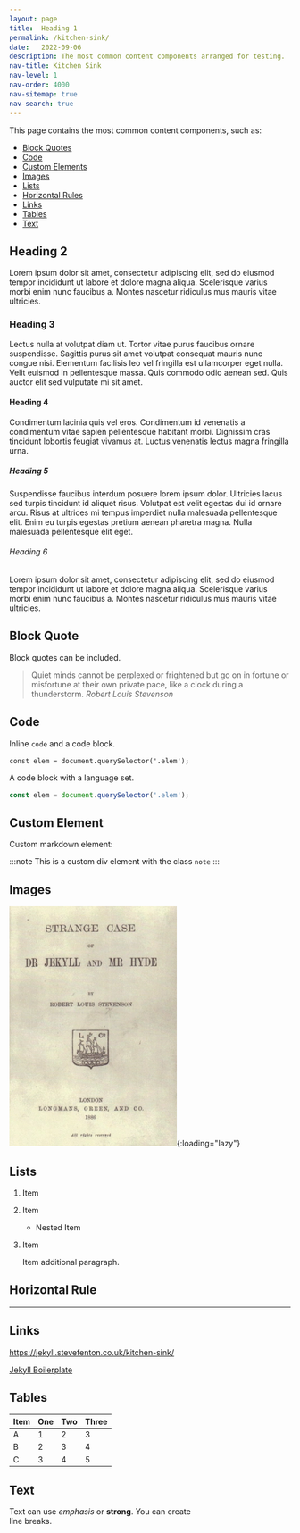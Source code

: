 ```yaml
---
layout: page
title:  Heading 1
permalink: /kitchen-sink/
date:   2022-09-06
description: The most common content components arranged for testing.
nav-title: Kitchen Sink
nav-level: 1
nav-order: 4000
nav-sitemap: true
nav-search: true
---
```


This page contains the most common content components, such as:

- [Block Quotes](#block-quote)
- [Code](#code)
- [Custom Elements](#custom-element)
- [Images](#image)
- [Lists](#lists)
- [Horizontal Rules](#horizontal-rule)
- [Links](#links)
- [Tables](#tables)
- [Text](#text)

## Heading 2

Lorem ipsum dolor sit amet, consectetur adipiscing elit, sed do eiusmod tempor incididunt ut labore et dolore magna aliqua. Scelerisque varius morbi enim nunc faucibus a. Montes nascetur ridiculus mus mauris vitae ultricies.

### Heading 3

Lectus nulla at volutpat diam ut. Tortor vitae purus faucibus ornare suspendisse. Sagittis purus sit amet volutpat consequat mauris nunc congue nisi. Elementum facilisis leo vel fringilla est ullamcorper eget nulla. Velit euismod in pellentesque massa. Quis commodo odio aenean sed. Quis auctor elit sed vulputate mi sit amet.

#### Heading 4

Condimentum lacinia quis vel eros. Condimentum id venenatis a condimentum vitae sapien pellentesque habitant morbi. Dignissim cras tincidunt lobortis feugiat vivamus at. Luctus venenatis lectus magna fringilla urna.

##### Heading 5

Suspendisse faucibus interdum posuere lorem ipsum dolor. Ultricies lacus sed turpis tincidunt id aliquet risus. Volutpat est velit egestas dui id ornare arcu. Risus at ultrices mi tempus imperdiet nulla malesuada pellentesque elit. Enim eu turpis egestas pretium aenean pharetra magna. Nulla malesuada pellentesque elit eget.

###### Heading 6

Lorem ipsum dolor sit amet, consectetur adipiscing elit, sed do eiusmod tempor incididunt ut labore et dolore magna aliqua. Scelerisque varius morbi enim nunc faucibus a. Montes nascetur ridiculus mus mauris vitae ultricies.

## Block Quote

Block quotes can be included.

> Quiet minds cannot be perplexed or frightened but go on in fortune or misfortune at their own private pace, like a clock during a thunderstorm. <cite>Robert Louis Stevenson</cite>

## Code

Inline `code` and a code block.

    const elem = document.querySelector('.elem');

A code block with a language set.

```javascript
const elem = document.querySelector('.elem');
```

## Custom Element

Custom markdown element:

:::note
This is a custom div element with the class `note`
:::

## Images

![An old book front for Jekyll and Hyde](/assets/img/jekyll-and-hyde.webp){:loading="lazy"}

## Lists

1. Item
1. Item
   - Nested Item
1. Item

   Item additional paragraph.

## Horizontal Rule

***

## Links

<https://jekyll.stevefenton.co.uk/kitchen-sink/>

[Jekyll Boilerplate](https://jekyll.stevefenton.co.uk/ "The Jekyll Boilerplate Site")

## Tables

| Item | One | Two | Three |
|------|-----|-----|-------|
| A    | 1   | 2   | 3     |
| B    | 2   | 3   | 4     |
| C    | 3   | 4   | 5     |

## Text

Text can use *emphasis* or **strong**. You can create\
line breaks.
